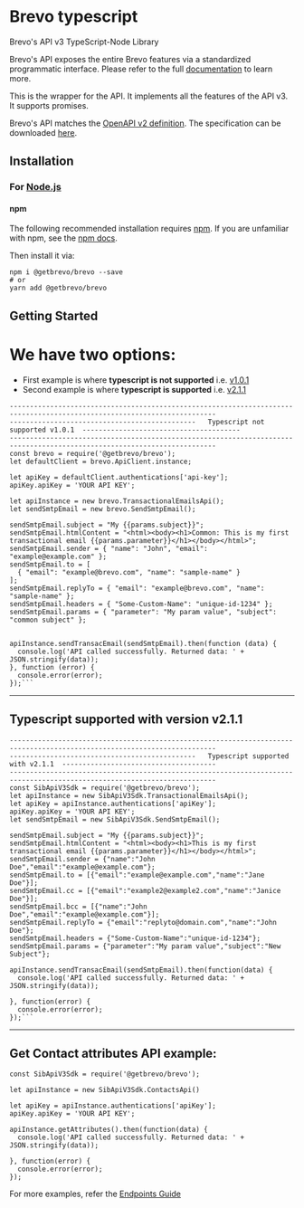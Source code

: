 # Brevo typescript

Brevo's API v3 TypeScript-Node Library

Brevo's API exposes the entire Brevo features via a standardized programmatic interface. Please refer to the full [documentation](https://developers.brevo.com) to learn more.

This is the wrapper for the API. It implements all the features of the API v3. It supports promises.

Brevo's API matches the [OpenAPI v2 definition](https://www.openapis.org/). The specification can be downloaded [here](https://api.brevo.com/v3/swagger_definition.yml).

## Installation

### For [Node.js](https://nodejs.org/)

#### npm

The following recommended installation requires [npm](https://npmjs.org/). If you are unfamiliar with npm, see the [npm docs](https://npmjs.org/doc/).

Then install it via:

```shell
npm i @getbrevo/brevo --save
# or
yarn add @getbrevo/brevo
```

## Getting Started



# We have two options:
- First example is where **typescript is not supported** i.e. [v1.0.1]([url](https://www.npmjs.com/package/@getbrevo/brevo/v/1.0.1))
- Second example is where **typescript is supported** i.e. [v2.1.1]([url](https://www.npmjs.com/package/@getbrevo/brevo/v/2.1.1))


```shell
-------------------------------------------------------------------------------------------------------------------------
----------------------------------------------   Typescript not supported v1.0.1  ---------------------------------------
-------------------------------------------------------------------------------------------------------------------------
const brevo = require('@getbrevo/brevo');
let defaultClient = brevo.ApiClient.instance;

let apiKey = defaultClient.authentications['api-key'];
apiKey.apiKey = 'YOUR API KEY';

let apiInstance = new brevo.TransactionalEmailsApi();
let sendSmtpEmail = new brevo.SendSmtpEmail();

sendSmtpEmail.subject = "My {{params.subject}}";
sendSmtpEmail.htmlContent = "<html><body><h1>Common: This is my first transactional email {{params.parameter}}</h1></body></html>";
sendSmtpEmail.sender = { "name": "John", "email": "example@example.com" };
sendSmtpEmail.to = [
  { "email": "example@brevo.com", "name": "sample-name" }
];
sendSmtpEmail.replyTo = { "email": "example@brevo.com", "name": "sample-name" };
sendSmtpEmail.headers = { "Some-Custom-Name": "unique-id-1234" };
sendSmtpEmail.params = { "parameter": "My param value", "subject": "common subject" };


apiInstance.sendTransacEmail(sendSmtpEmail).then(function (data) {
  console.log('API called successfully. Returned data: ' + JSON.stringify(data));
}, function (error) {
  console.error(error);
});```

```
-------------------------------------------------------------------------------------------------------------------------
## Typescript supported with version v2.1.1

```shell
-------------------------------------------------------------------------------------------------------------------------
----------------------------------------------   Typescript supported with v2.1.1  --------------------------------------
-------------------------------------------------------------------------------------------------------------------------
const SibApiV3Sdk = require('@getbrevo/brevo');
let apiInstance = new SibApiV3Sdk.TransactionalEmailsApi();
let apiKey = apiInstance.authentications['apiKey'];
apiKey.apiKey = 'YOUR API KEY';
let sendSmtpEmail = new SibApiV3Sdk.SendSmtpEmail(); 

sendSmtpEmail.subject = "My {{params.subject}}";
sendSmtpEmail.htmlContent = "<html><body><h1>This is my first transactional email {{params.parameter}}</h1></body></html>";
sendSmtpEmail.sender = {"name":"John Doe","email":"example@example.com"};
sendSmtpEmail.to = [{"email":"example@example.com","name":"Jane Doe"}];
sendSmtpEmail.cc = [{"email":"example2@example2.com","name":"Janice Doe"}];
sendSmtpEmail.bcc = [{"name":"John Doe","email":"example@example.com"}];
sendSmtpEmail.replyTo = {"email":"replyto@domain.com","name":"John Doe"};
sendSmtpEmail.headers = {"Some-Custom-Name":"unique-id-1234"};
sendSmtpEmail.params = {"parameter":"My param value","subject":"New Subject"};

apiInstance.sendTransacEmail(sendSmtpEmail).then(function(data) {
  console.log('API called successfully. Returned data: ' + JSON.stringify(data));

}, function(error) {
  console.error(error);
});```

```
-------------------------------------------------------------------------------------------------------------------------
## Get Contact attributes API example:

```shell
const SibApiV3Sdk = require('@getbrevo/brevo');

let apiInstance = new SibApiV3Sdk.ContactsApi()

let apiKey = apiInstance.authentications['apiKey'];
apiKey.apiKey = 'YOUR API KEY';

apiInstance.getAttributes().then(function(data) {
  console.log('API called successfully. Returned data: ' + JSON.stringify(data));

}, function(error) {
  console.error(error);
});
```

For more examples, refer the [Endpoints Guide](https://developers.brevo.com/reference)

